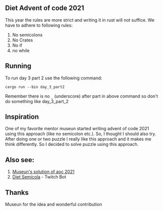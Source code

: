 ## Diet Advent of code 2021

This year the rules are more strict and writing it in rust will not suffice. We have to adhere to following rules:

1. No semicolons
2. No Crates
3. No if
4. no while

## Running

To run day 3 part 2 use the following command:

```
cargo run --bin day_3_part2

```

Remember there is no `_` (underscore) after part in above command so don't do something like day_3_part_2

## Inspiration

One of my favorite mentor museun started writing advent of code 2021 using this approach (like no semicolon etc.). So, I
thought I should also try. After doing one or two puzzle I really like this approach and it makes me think differently.
So I decided to solve puzzle using this approach.

## Also see:

1. [Museun's solution of aoc 2021](https://github.com/museun/aoc2021)
2. [Diet Semicola](https://github.com/museun/diet-semicola) - Twitch Bot

## Thanks

Museun for the idea and wonderful contribution
